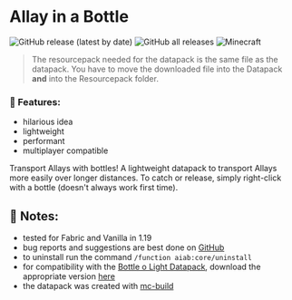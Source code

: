 # Allay in a Bottle

![GitHub release (latest by date)](https://img.shields.io/github/v/release/2mal3/Allay-in-a-Bottle?style=flat-square) ![GitHub all releases](https://img.shields.io/github/downloads/2mal3/Allay-in-a-Bottle/total?style=flat-square) ![Minecraft](https://img.shields.io/badge/Minecraft-1.19-orange?style=flat-square)

> The resourcepack needed for the datapack is the same file as the datapack. You have to move the downloaded file into the Datapack **and** into the Resourcepack folder.

### 📖 Features:

- hilarious idea
- lightweight
- performant
- multiplayer compatible

Transport Allays with bottles!
A lightweight datapack to transport Allays more easily over longer distances.
To catch or release, simply right-click with a bottle (doesn't always work first time).

## 📒 Notes:

- tested for Fabric and Vanilla in 1.19
- bug reports and suggestions are best done on [GitHub](https://github.com/2mal3/Allay-in-a-Bottle/issues)
- to uninstall run the command `/function aiab:core/uninstall`
- for compatibility with the [Bottle o Light Datapack](https://www.planetminecraft.com/data-pack/bottle-o-light/), download the appropriate version [here]()
- the datapack was created with [mc-build](https://github.com/mc-build/mc-build)
